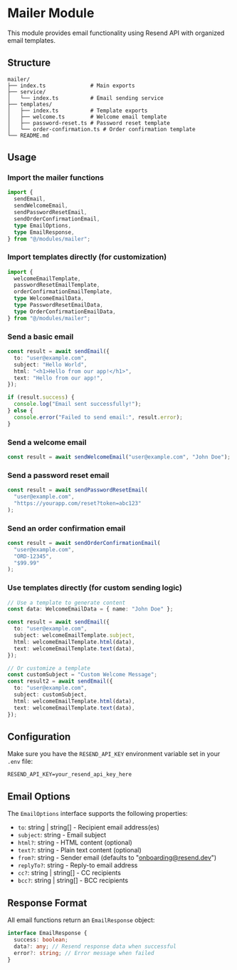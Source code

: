 # Mailer Module

This module provides email functionality using Resend API with organized email templates.

## Structure

```
mailer/
├── index.ts              # Main exports
├── service/
│   └── index.ts          # Email sending service
├── templates/
│   ├── index.ts          # Template exports
│   ├── welcome.ts        # Welcome email template
│   ├── password-reset.ts # Password reset template
│   └── order-confirmation.ts # Order confirmation template
└── README.md
```

## Usage

### Import the mailer functions

```typescript
import {
  sendEmail,
  sendWelcomeEmail,
  sendPasswordResetEmail,
  sendOrderConfirmationEmail,
  type EmailOptions,
  type EmailResponse,
} from "@/modules/mailer";
```

### Import templates directly (for customization)

```typescript
import {
  welcomeEmailTemplate,
  passwordResetEmailTemplate,
  orderConfirmationEmailTemplate,
  type WelcomeEmailData,
  type PasswordResetEmailData,
  type OrderConfirmationEmailData,
} from "@/modules/mailer";
```

### Send a basic email

```typescript
const result = await sendEmail({
  to: "user@example.com",
  subject: "Hello World",
  html: "<h1>Hello from our app!</h1>",
  text: "Hello from our app!",
});

if (result.success) {
  console.log("Email sent successfully!");
} else {
  console.error("Failed to send email:", result.error);
}
```

### Send a welcome email

```typescript
const result = await sendWelcomeEmail("user@example.com", "John Doe");
```

### Send a password reset email

```typescript
const result = await sendPasswordResetEmail(
  "user@example.com",
  "https://yourapp.com/reset?token=abc123"
);
```

### Send an order confirmation email

```typescript
const result = await sendOrderConfirmationEmail(
  "user@example.com",
  "ORD-12345",
  "$99.99"
);
```

### Use templates directly (for custom sending logic)

```typescript
// Use a template to generate content
const data: WelcomeEmailData = { name: "John Doe" };

const result = await sendEmail({
  to: "user@example.com",
  subject: welcomeEmailTemplate.subject,
  html: welcomeEmailTemplate.html(data),
  text: welcomeEmailTemplate.text(data),
});

// Or customize a template
const customSubject = "Custom Welcome Message";
const result2 = await sendEmail({
  to: "user@example.com",
  subject: customSubject,
  html: welcomeEmailTemplate.html(data),
  text: welcomeEmailTemplate.text(data),
});
```

## Configuration

Make sure you have the `RESEND_API_KEY` environment variable set in your `.env` file:

```
RESEND_API_KEY=your_resend_api_key_here
```

## Email Options

The `EmailOptions` interface supports the following properties:

- `to`: string | string[] - Recipient email address(es)
- `subject`: string - Email subject
- `html?`: string - HTML content (optional)
- `text?`: string - Plain text content (optional)
- `from?`: string - Sender email (defaults to "onboarding@resend.dev")
- `replyTo?`: string - Reply-to email address
- `cc?`: string | string[] - CC recipients
- `bcc?`: string | string[] - BCC recipients

## Response Format

All email functions return an `EmailResponse` object:

```typescript
interface EmailResponse {
  success: boolean;
  data?: any; // Resend response data when successful
  error?: string; // Error message when failed
}
```
